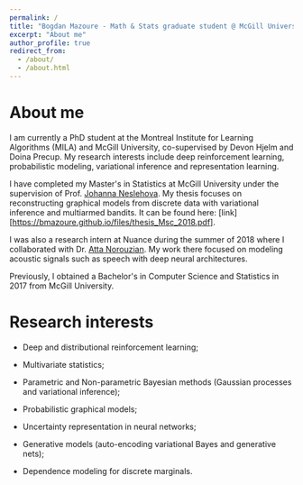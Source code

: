 ```yaml
---
permalink: /
title: "Bogdan Mazoure - Math & Stats graduate student @ McGill University"
excerpt: "About me"
author_profile: true
redirect_from: 
  - /about/
  - /about.html
---
```


# About me

I am currently a PhD student at the Montreal Institute for Learning Algorithms (MILA) and McGill University, co-supervised by Devon Hjelm and Doina Precup. My research interests include deep reinforcement learning, probabilistic modeling, variational inference and representation learning.

I have completed my Master's in Statistics at McGill University under the supervision of Prof. [Johanna Neslehova](http://www.math.mcgill.ca/neslehova/). My thesis focuses on reconstructing graphical models from discrete data with variational inference and multiarmed bandits. It can be found here: [link][https://bmazoure.github.io/files/thesis_Msc_2018.pdf].

I was also a research intern at Nuance during the summer of 2018 where I collaborated with Dr. [Atta Norouzian](https://scholar.google.ca/citations?user=KRPMXqYAAAAJ&hl=en). My work there focused on modeling acoustic signals such as speech with deep neural architectures.

Previously, I obtained a Bachelor's in Computer Science and Statistics in 2017 from McGill University.

# Research interests

* Deep and distributional reinforcement learning;

* Multivariate statistics;

* Parametric and Non-parametric Bayesian methods (Gaussian processes and variational inference);

* Probabilistic graphical models;

* Uncertainty representation in neural networks;

* Generative models (auto-encoding variational Bayes and generative nets);

* Dependence modeling for discrete marginals.